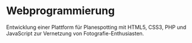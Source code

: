 # Webprogrammierung
Entwicklung einer Plattform für Planespotting mit HTML5, CSS3, PHP und JavaScript zur Vernetzung von Fotografie-Enthusiasten.
